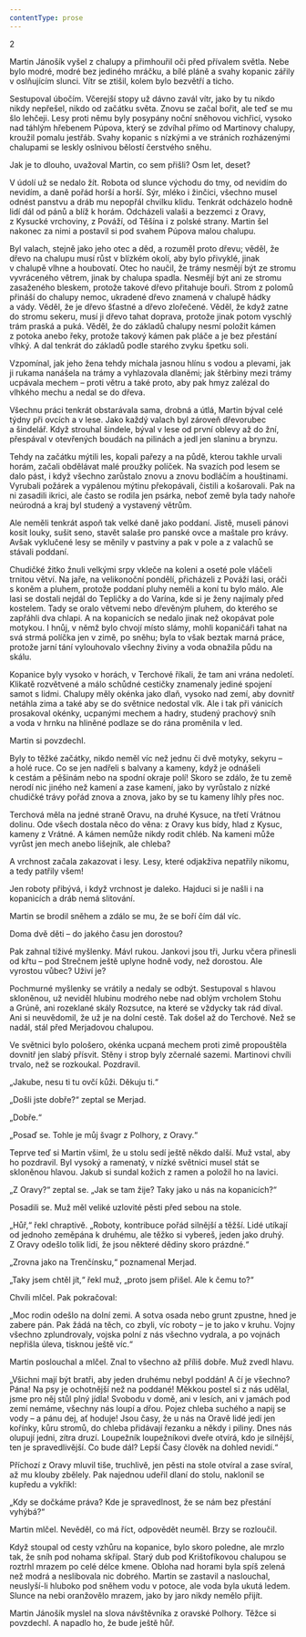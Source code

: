 ```yaml
---
contentType: prose
---
```


2

  

Martin Jánošík vyšel z chalupy a přimhouřil oči před přívalem světla. Nebe bylo modré, modré bez jediného mráčku, a bílé pláně a svahy kopanic zářily v oslňujícím slunci. Vítr se ztišil, kolem bylo bezvětří a ticho.

Sestupoval úbočím. Včerejší stopy už dávno zavál vítr, jako by tu nikdo nikdy nepřešel, nikdo od začátku světa. Znovu se začal bořit, ale teď se mu šlo lehčeji. Lesy proti němu byly posypány noční sněhovou vichřicí, vysoko nad táhlým hřebenem Púpova, který se zdvíhal přímo od Martinovy chalupy, kroužil pomalu jestřáb. Svahy kopanic s nízkými a ve stráních rozházenými chalupami se leskly oslnivou bělostí čerstvého sněhu.

Jak je to dlouho, uvažoval Martin, co sem přišli? Osm let, deset?

V údolí už se nedalo žít. Robota od slunce východu do tmy, od nevidím do nevidím, a daně pořád horší a horší. Sýr, mléko i žinčici, všechno musel odnést panstvu a dráb mu nepopřál chvilku klidu. Tenkrát odcházelo hodně lidí dál od pánů a blíž k horám. Odcházeli valaši a bezzemci z Oravy, z Kysucké vrchoviny, z Pováží, od Těšína i z polské strany. Martin šel nakonec za nimi a postavil si pod svahem Púpova malou chalupu.

Byl valach, stejně jako jeho otec a děd, a rozuměl proto dřevu; věděl, že dřevo na chalupu musí růst v blízkém okolí, aby bylo přivyklé, jinak v chalupě vlhne a houbovatí. Otec ho naučil, že trámy nesmějí být ze stromu vyvráceného větrem, jinak by chalupa spadla. Nesmějí být ani ze stromu zasaženého bleskem, protože takové dřevo přitahuje bouři. Strom z polomů přináší do chalupy nemoc, ukradené dřevo znamená v chalupě hádky a vády. Věděl, že je dřevo šťastné a dřevo zlořečené. Věděl, že když zatne do stromu sekeru, musí ji dřevo tahat doprava, protože jinak potom vyschlý trám praská a puká. Věděl, že do základů chalupy nesmí položit kámen z potoka anebo řeky, protože takový kámen pak pláče a je bez přestání vlhký. A dal tenkrát do základů podle starého zvyku špetku soli.

Vzpomínal, jak jeho žena tehdy míchala jasnou hlínu s vodou a plevami, jak ji rukama nanášela na trámy a vyhlazovala dlaněmi; jak štěrbiny mezi trámy ucpávala mechem – proti větru a také proto, aby pak hmyz zalézal do vlhkého mechu a nedal se do dřeva.

Všechnu práci tenkrát obstarávala sama, drobná a útlá, Martin býval celé týdny při ovcích a v lese. Jako každý valach byl zároveň dřevorubec a šindelář. Když strouhal šindele, býval v lese od první oblevy až do žní, přespával v otevřených boudách na pilinách a jedl jen slaninu a brynzu.

Tehdy na začátku mýtili les, kopali pařezy a na půdě, kterou takhle urvali horám, začali obdělávat malé proužky políček. Na svazích pod lesem se dalo pást, i když všechno zarůstalo znovu a znovu bodláčím a houštinami. Vyrubali požárek a vypálenou mýtinu překopávali, čistili a košarovali. Pak na ni zasadili ikrici, ale často se rodila jen psárka, neboť země byla tady nahoře neúrodná a kraj byl studený a vystavený větrům.

Ale neměli tenkrát aspoň tak velké daně jako poddaní. Jistě, museli pánovi kosit louky, sušit seno, stavět salaše pro panské ovce a maštale pro krávy. Avšak vyklučené lesy se měnily v pastviny a pak v pole a z valachů se stávali poddaní.

Chudičké žitko žnuli velkými srpy vkleče na koleni a oseté pole vláčeli trnitou větví. Na jaře, na velikonoční pondělí, přicházeli z Pováží lasi, oráči s koněm a pluhem, protože poddaní pluhy neměli a koní tu bylo málo. Ale lasi se dostali nejdál do Tepličky a do Varína, kde si je ženy najímaly před kostelem. Tady se oralo větvemi nebo dřevěným pluhem, do kterého se zapřáhli dva chlapi. A na kopanicích se nedalo jinak než okopávat pole motykou. I hnůj, v němž bylo chvojí místo slámy, mohli kopaničáři tahat na svá strmá políčka jen v zimě, po sněhu; byla to však beztak marná práce, protože jarní tání vylouhovalo všechny živiny a voda obnažila půdu na skálu.

Kopanice byly vysoko v horách, v Terchové říkali, že tam ani vrána nedoletí. Klikatě rozvětvené a málo schůdné cestičky znamenaly jediné spojení samot s lidmi. Chalupy měly okénka jako dlaň, vysoko nad zemí, aby dovnitř netáhla zima a také aby se do světnice nedostal vlk. Ale i tak při vánicích prosakoval okénky, ucpanými mechem a hadry, studený prachový sníh a voda v hrnku na hliněné podlaze se do rána proměnila v led.

Martin si povzdechl.

Byly to těžké začátky, nikdo neměl víc než jednu či dvě motyky, sekyru – a holé ruce. Co se jen nadřeli s balvany a kameny, když je odnášeli k cestám a pěšinám nebo na spodní okraje polí! Skoro se zdálo, že tu země nerodí nic jiného než kamení a zase kamení, jako by vyrůstalo z nízké chudičké trávy pořád znova a znova, jako by se tu kameny líhly přes noc.

Terchová měla na jedné straně Oravu, na druhé Kysuce, na třetí Vrátnou dolinu. Ode všech dostala něco do věna: z Oravy kus bídy, hlad z Kysuc, kameny z Vrátné. A kámen nemůže nikdy rodit chléb. Na kameni může vyrůst jen mech anebo lišejník, ale chleba?

A vrchnost začala zakazovat i lesy. Lesy, které odjakživa nepatřily nikomu, a tedy patřily všem!

Jen roboty přibývá, i když vrchnost je daleko. Hajduci si je našli i na kopanicích a dráb nemá slitování.

Martin se brodil sněhem a zdálo se mu, že se boří čím dál víc.

Doma dvě děti – do jakého času jen dorostou?

Pak zahnal tíživé myšlenky. Mávl rukou. Jankovi jsou tři, Jurku včera přinesli od křtu – pod Strečnem ještě uplyne hodně vody, než dorostou. Ale vyrostou vůbec? Uživí je?

Pochmurné myšlenky se vrátily a nedaly se odbýt. Sestupoval s hlavou skloněnou, už neviděl hlubinu modrého nebe nad oblým vrcholem Stohu a Grúně, ani rozeklané skály Rozsutce, na které se vždycky tak rád díval. Ani si neuvědomil, že už je na dolní cestě. Tak došel až do Terchové. Než se nadál, stál před Merjadovou chalupou.

Ve světnici bylo pološero, okénka ucpaná mechem proti zimě propouštěla dovnitř jen slabý přísvit. Stěny i strop byly zčernalé sazemi. Martinovi chvíli trvalo, než se rozkoukal. Pozdravil.

„Jakube, nesu ti tu ovčí kůži. Děkuju ti.“

„Došli jste dobře?“ zeptal se Merjad.

„Dobře.“

„Posaď se. Tohle je můj švagr z Polhory, z Oravy.“

Teprve teď si Martin všiml, že u stolu sedí ještě někdo další. Muž vstal, aby ho pozdravil. Byl vysoký a ramenatý, v nízké světnici musel stát se skloněnou hlavou. Jakub si sundal kožich z ramen a položil ho na lavici.

„Z Oravy?“ zeptal se. „Jak se tam žije? Taky jako u nás na kopanicích?“

Posadili se. Muž měl veliké uzlovité pěsti před sebou na stole.

„Hůř,“ řekl chraptivě. „Roboty, kontribuce pořád silnější a těžší. Lidé utíkají od jednoho zeměpána k druhému, ale těžko si vybereš, jeden jako druhý. Z Oravy odešlo tolik lidí, že jsou některé dědiny skoro prázdné.“

„Zrovna jako na Trenčínsku,“ poznamenal Merjad.

„Taky jsem chtěl jít,“ řekl muž, „proto jsem přišel. Ale k čemu to?“

Chvíli mlčel. Pak pokračoval:

„Moc rodin odešlo na dolní zemi. A sotva osada nebo grunt zpustne, hned je zabere pán. Pak žádá na těch, co zbyli, víc roboty – je to jako v kruhu. Vojny všechno zplundrovaly, vojska polní z nás všechno vydrala, a po vojnách nepřišla úleva, tisknou ještě víc.“

Martin poslouchal a mlčel. Znal to všechno až příliš dobře. Muž zvedl hlavu.

„Všichni mají být bratři, aby jeden druhému nebyl poddán! A čí je všechno? Pána! Na psy je ochotnější než na poddané! Měkkou postel si z nás udělal, jsme pro něj stůl plný jídla! Svobodu v domě, ani v lesích, ani v jamách pod zemí nemáme, všechny nás loupí a dřou. Pojez chleba suchého a napij se vody – a pánu dej, ať hoduje! Jsou časy, že u nás na Oravě lidé jedí jen kořínky, kůru stromů, do chleba přidávají řezanku a někdy i piliny. Dnes nás olupují jedni, zítra druzí. Loupežník loupežníkovi dveře otvírá, kdo je silnější, ten je spravedlivější. Co bude dál? Lepší Časy člověk na dohled nevidí.“

Příchozí z Oravy mluvil tiše, truchlivě, jen pěsti na stole otvíral a zase svíral, až mu klouby zbělely. Pak najednou udeřil dlaní do stolu, naklonil se kupředu a vykřikl:

„Kdy se dočkáme práva? Kde je spravedlnost, že se nám bez přestání vyhýbá?“

Martin mlčel. Nevěděl, co má říct, odpovědět neuměl. Brzy se rozloučil.

Když stoupal od cesty vzhůru na kopanice, bylo skoro poledne, ale mrzlo tak, že sníh pod nohama skřípal. Starý dub pod Krištofíkovou chalupou se roztrhl mrazem po celé délce kmene. Obloha nad horami byla spíš zelená než modrá a neslibovala nic dobrého. Martin se zastavil a naslouchal, neuslyší-li hluboko pod sněhem vodu v potoce, ale voda byla ukutá ledem. Slunce na nebi oranžovělo mrazem, jako by jaro nikdy nemělo přijít.

Martin Jánošík myslel na slova návštěvníka z oravské Polhory. Těžce si povzdechl. A napadlo ho, že bude ještě hůř.
